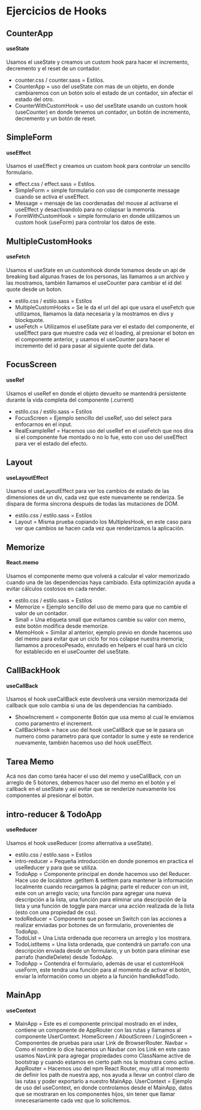 # Ejercicios de Hooks

## CounterApp
#### useState
Usamos el useState y creamos un custom hook para hacer el incremento, decremento y el reset de un contador.

- counter.css / counter.sass = Estilos.
- CounterApp = uso del useState con mas de un objeto, en donde cambiaremos con un botón solo el estado de un contador, sin afectar el estado del otro.
- CounterWithCustomHook = uso del useState usando un custom hook (useCounter) en donde tenemos un contador, un botón de incremento, decremento y un botón de reset.

## SimpleForm
#### useEffect
Usamos el useEffect y creamos un custom hook para controlar un sencillo formulario.

- effect.css / effect.sass = Estilos.
- SimpleForm = simple formulario con uso de componente message cuando se activa el useEffect.
- Message = mensaje de las coordenadas del mouse al activarse el useEffect y desactivandolo para no colapsar la memoria.
- FormWithCustomHook = simple formulario en donde utilizamos un custom hook (useForm) para controlar los datos de este.

## MultipleCustomHooks
#### useFetch
Usamos el useState en un customhook donde tomamos desde un api de breaking bad algunas frases de los personas, las llamamos a un archivo y las mostramos, también llamamos el useCounter para cambiar el id del quote desde un boton.

- estilo.css / estilo.sass = Estilos
- MultipleCustomHooks = Se le da el url del api que usara el useFetch que utilizamos, llamamos la data necesaria y la mostramos en divs y blockquote.
- useFetch = Utilizamos el useState para ver el estado del componente, el useEffect para que muestre cada vez el loading, al presionar el boton en el componente anterior, y usamos el useCounter para hacer el incremento del id para pasar al siguiente quote del data.

## FocusScreen
#### useRef

Usamos el useRef en donde el objeto devuelto se mantendrá persistente durante la vida completa del componente (.current)

- estilo.css / estilo.sass = Estilos
- FocusScreen = Ejemplo sencillo del useRef, uso del select para enfocarnos en el input.
- RealExampleRef = Hacemos uso del useRef en el useFetch que nos dira si el componente fue montado o no lo fue, esto con uso del useEffect para ver el estado del efecto.

## Layout
#### useLayoutEffect

Usamos el useLayoutEffect para ver los cambios de estado de las dimensiones de un div, cada vez que este nuevamente se renderiza. Se dispara de forma síncrona después de todas las mutaciones de DOM.

- estilo.css / estilo.sass = Estilos
- Layout = Misma prueba copiando los MultiplesHook, en este caso para ver que cambios se hacen cada vez que renderizamos la aplicación.

## Memorize
#### React.memo

Usamos el componente memo que volverá a calcular el valor memorizado cuando una de las dependencias haya cambiado. Esta optimización ayuda a evitar cálculos costosos en cada render.

- estilo.css / estilo.sass = Estilos
- Memorize = Ejemplo sencillo del uso de memo para que no cambie el valor de un contador.
- Small = Una etiqueta small que evitamos cambie su valor con memo, este botón modifica desde memorize.
- MemoHook = Similar al anterior, ejemplo previo en donde hacemos uso del memo para evitar que un ciclo for nos colapse nuestra memoria; llamamos a procesoPesado, enrutado en helpers el cual hará un ciclo for establecido en el useCounter del useState.

## CallBackHook
#### useCallBack

Usamos el hook useCallBack este devolverá una versión memorizada del callback que solo cambia si una de las dependencias ha cambiado.

- ShowIncrement = componente Botón que usa memo al cual le enviamos como paramentro el increment.
- CallBackHook = hace uso del hook useCallBack que se le pasara un numero como parametro para que contador lo sume y este se renderice nuevamente, también hacemos uso del hook useEffect.

## Tarea Memo

Acá nos dan como taréa hacer el uso del memo y useCallBack, con un arreglo de 5 botones, debemos hacer uso del memo en el botón y el callback en el useState y así evitar que se renderize nuevamente los componentes al presionar el botón.

## intro-reducer & TodoApp
#### useReducer

Usamos el hook useReducer (como alternativa a useState).

- estilo.css / estilo.sass = Estilos
- intro-reducer = Pequeña introducción en donde ponemos en practica el useReducer y para que se utiliza.
- TodoApp = Componente principal en donde hacemos uso del Reducer. Hace uso de localstore .getItem & setItem para mantener la información localmente cuando recargamos la página; parte el reducer con un init, este con un arreglo vacío; una función para agregar una nueva descripción a la lista, una función para eliminar una descripción de la lista y una función de toggle para marcar una acción realizada de la lista (esto con una propiedad de css).
- todoReducer = Componente que posee un Switch con las acciones a realizar enviadas por botones de un formulario, provenientes de TodoApp.
- TodoList = Una Lista ordenada que recorrera un arreglo y los mostrara.
- TodoListItems = Una lista ordenada, que contendrá un parrafo con una descripción enviada desde un formulario, y un botón para eliminar ese parrafo (handleDelete) desde TodoApp.
- TodoApp = Contendra el formulario, además de usar el customHook useForm, este tendra una función para al momento de activar el botón, enviar la información como un objeto a la función handleAddTodo.

## MainApp
#### useContext

- MainApp = Este es el componente principal mostrado en el index, contiene un componente de AppRouter con las rutas y llamamos al componente UserContext.
HomeScreen / AboutScreen / LoginScreen = Componentes de pruebas para usar Link de BrowserRouter.
Navbar = Como el nombre lo dice hacemos un Navbar con los Link en este caso usamos NavLink para agregar propiedades como ClassName active de bootstrap y cuando estamos en cierto path nos la mostrara como active.
AppRouter = Hacemos uso del npm React Router, muy util al momento de definir los path de nuestra app, nos ayuda a llevar un control claro de las rutas y poder exportarlo a nuestro MainApp.
UserContext = Ejemplo de uso del useContext, en donde controlamos desde el MainApp, datos que se mostraran en los componentes hijos, sin tener que llamar innecesariamente cada vez que lo solicitemos.
